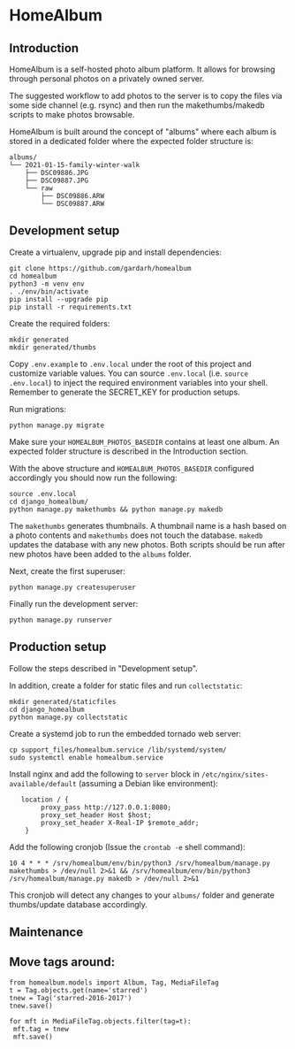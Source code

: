 HomeAlbum
=========

Introduction
------------
HomeAlbum is a self-hosted photo album platform. It allows for browsing through
personal photos on a privately owned server.

The suggested workflow to add photos to the server is to copy the files via some
side channel (e.g. rsync) and then run the makethumbs/makedb scripts to make
photos browsable.

HomeAlbum is built around the concept of "albums" where each album is stored in
a dedicated folder where the expected folder structure is:

```
albums/
└── 2021-01-15-family-winter-walk
    ├── DSC09886.JPG
    ├── DSC09887.JPG
    └── raw
        ├── DSC09886.ARW
        └── DSC09887.ARW
```

Development setup
-----------------
Create a virtualenv, upgrade pip and install dependencies:

```
git clone https://github.com/gardarh/homealbum
cd homealbum
python3 -m venv env
. ./env/bin/activate
pip install --upgrade pip
pip install -r requirements.txt
```

Create the required folders:

```
mkdir generated
mkdir generated/thumbs
```

Copy `.env.example` to `.env.local` under the root of this project and
customize variable values. You can source `.env.local` (i.e.
`source .env.local`) to inject the required environment variables
into your shell. Remember to generate the SECRET_KEY for production setups.


Run migrations:

```
python manage.py migrate
```

Make sure your `HOMEALBUM_PHOTOS_BASEDIR` contains at least one album. An expected folder
structure is described in the Introduction section.

With the above structure and `HOMEALBUM_PHOTOS_BASEDIR` configured accordingly you should
now run the following:

```
source .env.local
cd django_homealbum/
python manage.py makethumbs && python manage.py makedb
```

The `makethumbs` generates thumbnails. A thumbnail name is a hash based on a
photo contents and `makethumbs` does not touch the database. `makedb` updates
the database with any new photos. Both scripts should be run after new photos
have been added to the `albums` folder.

Next, create the first superuser:

```
python manage.py createsuperuser
```

Finally run the development server:

```
python manage.py runserver
```

Production setup
----------------

Follow the steps described in "Development setup".

In addition, create a folder for static files and run `collectstatic`:

```
mkdir generated/staticfiles
cd django_homealbum
python manage.py collectstatic
```

Create a systemd job to run the embedded tornado web server:

```
cp support_files/homealbum.service /lib/systemd/system/
sudo systemctl enable homealbum.service
```

Install nginx and add the following to `server` block in
`/etc/nginx/sites-available/default` (assuming a Debian
like environment):

```
   location / {
        proxy_pass http://127.0.0.1:8080;
        proxy_set_header Host $host;
        proxy_set_header X-Real-IP $remote_addr;
    }

```

Add the following cronjob (Issue the `crontab -e` shell command):

```
10 4 * * * /srv/homealbum/env/bin/python3 /srv/homealbum/manage.py makethumbs > /dev/null 2>&1 && /srv/homealbum/env/bin/python3 /srv/homealbum/manage.py makedb > /dev/null 2>&1
```

This cronjob will detect any changes to your `albums/` folder and generate
thumbs/update database accordingly.

Maintenance
-----------

Move tags around:
---------
```
from homealbum.models import Album, Tag, MediaFileTag
t = Tag.objects.get(name='starred')
tnew = Tag('starred-2016-2017')
tnew.save()

for mft in MediaFileTag.objects.filter(tag=t):
 mft.tag = tnew
 mft.save()
```
